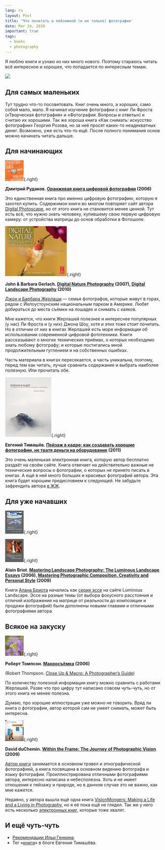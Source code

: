 ```yaml
---
lang: ru
layout: Post
title: 'Что почитать о пейзажной (и не только) фотографии'
date: Mar 24, 2010
important: true
tags:
  - books
  - photography
---
```


Я люблю книги и узнаю из них много нового. Поэтому стараюсь читать всё интересное и хорошее, что попадается по интересным темам.

![](/images/blog/landscape-books.png)

<!--more-->

## Для самых маленьких

Тут трудно что-то посоветовать. Книг очень много, а хороших, само собой мало, мало. Я начинал изучение фотографии с книг Ли Фроста («Творческая фотография» и «Фотография. Вопросы и ответы») и считаю их хорошими. Так же хороша книга «Как снимать: искусство фотографии» Георгия Розова, но за неё просят каких-то неадекватных денег. Возможно, уже есть что-то ещё. После полного понимания основ можно начинать читать дальше.

## Для начинающих

![](/images/books/orange.jpg 'Дмитрий Рудаков. Оранжевая книга цифровой фотографии'){.right}

**Дмитрий Рудаков. [Оранжевая книга цифровой фотографии](http://www.ozon.ru/context/detail/id/2898987/?partner=sapegin) (2006)**

Это единственная книга про именно цифровую фотографию, которую я захотел купить. Содержимое книги во многом повторяет сайт автора [Digital Photoscape](http://www.photoscape.ru/), но от этого книга не становится менее ценной. Тут есть всё, что нужно знать человеку, купившему свою первую цифровую камеру: от устройства матрицы до основ обработки в Фотошопе.

![](/images/books/digitalnature.jpg 'John & Barbara Gerlach. Digital Nature Photography'){.right}

**John & Barbara Gerlach. [Digital Nature Photography](http://www.amazon.com/gp/product/0240808568/?tag=artesapesphot-20) (2007), [Digital Landscape Photography](http://www.amazon.com/Digital-Landscape-Photography-Barbara-Gerlach/dp/0240810937/?tag=artesapesphot-20) (2010)**

[Джон и Барбара Жерлаши](http://www.gerlachnaturephoto.com/) — семья фотографов, которые живут в горах, рядом с Йелоустоунским национальным парком в Америке. Любят добираться до места съёмки на лошадях и снимать с каяков.

Мне кажется, что книги Жерлашей полезнее и интереснее популярных (у нас) Ли Фроста и (у них) Джона Шоу, хотя и этих тоже стоит почитать. Но в отличии от них в книгах Жерлашей есть море информации об использовании современной цифровой фототехники. Книги рассказывают о многих технических приёмах, о которых необходимо знать любому фотографу; и которые постигались мной продолжительным гуглением и на собственных ошибках.

Часть материала в книгах пересекается, а часть уникальна, поэтому, перед тем как читать, лучше сравнить содержание и выбрать наиболее полезную. Или прочитать обе.

![](/images/books/landscapeinframe.jpg 'Евгений Тимашёв. Пейзаж в кадре: как создавать хорошие фотографии, не тратя деньги на оборудование'){.right}

**Евгений Тимашёв. [Пейзаж в кадре: как создавать хорошие фотографии, не тратя деньги на оборудование](http://www.fotografia.com.ua/books/) (2011)**

Это очень маленькая электронная книга, которую автор бесплатно раздаёт на своём сайте. Книга отвечает на действительно важные не технические вопросы о фотографии, о которых не принято писать в книгах. А ещё в ней много больших и красивых фотографий автора. Эта книга будет хорошим предисловием к следующей. Не забудьте зафрендить автора [в ЖЖ](http://rezus.livejournal.com/).

## Для уже начавших

![](/images/books/landscape.jpg 'Alain Briot. Mastering Landscape Photography: The Luminous Landscape Essays'){.right}

![](/images/books/briot2.jpg 'Alain Briot. Mastering Photographic Composition, Creativity and Personal Style'){.right}

**Alain Briot. [Mastering Landscape Photography: The Luminous Landscape Essays](http://www.amazon.com/gp/product/1933952067/?tag=artesapesphot-20) (2006), [Mastering Photographic Composition, Creativity and Personal Style](http://www.amazon.com/gp/product/1933952229/?tag=artesapesphot-20) (2009)**

Книги [Алана Бриота](http://www.beautiful-landscape.com/) начались как [серия эссе](http://www.luminous-landscape.com/columns/briots_view.shtml) на сайте Luminous Landscape. Эссе на разные темы (от выбора фокусного расстояния и отличий изображения на матрице от реальности до композиции и продажи фотографий) были дополнены новыми главами и отличными фотографиями автора.

## Всякое на закуску

![](/images/books/macro.jpg 'Роберт Томпсон. Макросъёмка'){.right}

**Роберт Томпсон. [Макросъёмка](http://www.ozon.ru/context/detail/id/2861071/?partner=sapegin) (2006)**

(Robert Thompson. [Close Up & Macro: A Photographer’s Guide](http://www.amazon.com/gp/product/0715319051/?tag=artesapesphot-20))

По количеству полезной информации книгу можно сравнить с работами Жерлашей. Разве что про цифру тут написано совсем чуть-чуть, но от этого книга не менее полезна.

Думаю, про хорошие иллюстрации уже можно не говорить. Вряд ли книга о фотографии, автор которой сам не умеет снимать, может быть интересна.

![](/images/books/withintheframe.jpg 'David duChemin. Within the Frame: The Journey of Photographic Vision'){.right}

**David duChemin. [Within the Frame: The Journey of Photographic Vision](http://www.amazon.com/gp/product/0321605020/?tag=artesapesphot-20) (2009)**

[Автор книги](http://www.pixelatedimage.com/) занимается в основном трэвел и этнографической фотографией, а книга посвящена в основном видению фотографа и языку фотографии. Проиллюстрирована отличными фотографиями автора, интересно написана и небесполезна. Хоть и не имеет отношения к пейзажу и природе, но в данном случае это не важно, как мне кажется.

Недавно, у автора вышла ещё одна книга [VisionMongers: Making a Life and a Living in Photography](http://www.amazon.com/VisionMongers-Making-Life-Living-Photography/dp/0321670205/?tag=artesapesphot-20), но я её пока ещё не глядел. Так же у него есть несколько [электронных книг](http://craftandvision.com/), которые тоже хвалят.

## И ещё чуть-чуть

- [Рекомендации Ильи Генкина](http://dewynter.livejournal.com/144123.html).
- Тег «[книги](http://rezus.livejournal.com/tag/книги)» в блоге Евгения Тимашёва.
